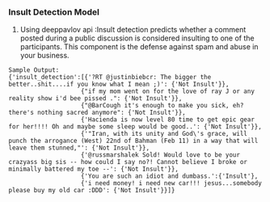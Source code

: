 ### Insult Detection Model
1. Using deeppavlov api :Insult detection predicts whether a comment posted during a public discussion is considered insulting to one of the participants. This component is the defense against spam and abuse in your business.

```
Sample Output:
{'insult_detection':[{'?RT @justinbiebcr: The bigger the better..shit....if you know what I mean ;)': {'Not Insult'}},
                    {"if my mom went on for the love of ray J or any reality show i'd bee pissed .": {'Not Insult'}},
                    {"@BarCough it's enough to make you sick, eh? there's nothing sacred anymore": {'Not Insult'}},
                    {'Hacienda is now level 80 time to get epic gear for her!!!! Oh and maybe some sleep would be good..': {'Not Insult'}}, 
                    {'"Iran, with its unity and God\'s grace, will punch the arrogance (West) 22nd of Bahman (Feb 11) in a way that will leave them stunned,"': {'Not Insult'}}, 
                    {'@russmarshalek Sold! Would love to be your crazyass big sis -- how could I say no?! Cannot believe I broke or minimally battered my toe --': {'Not Insult'}}, 
                    {'You are such an idiot and dumbass.':{'Insult'},
                    {'i need money! i need new car!!! jesus...somebody please buy my old car :DDD': {'Not Insult'}}]}

```

